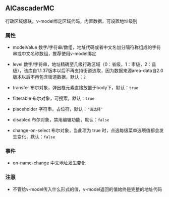 ## AlCascaderMC
行政区域级联，v-model绑定区域代码，内置数据，可设置地址级别

### 属性
* modelValue 数字/字符串/数组，地址代码或者中文名加分隔符称组成的字符串或中文名称数组，推荐使用v-model绑定

* level 数字/字符串，地址精确至几级行政区域（0：省级，1：市级，2：县级），该库自1.1.37版本以后不再支持街道选取，因为数据来源area-data自2.0版本以后不再包含街道数据，默认：`2`

* transfer 布尔对象，弹出框元素直接放置于body下，默认：`true`

* filterable 布尔对象，可搜索，默认：`true`

* placeholder 字符串，占位符，默认：`'请选择'`

* disabled 布尔对象，禁用编辑功能，默认：`false`

* change-on-select 布尔对象，当此项为 true 时，点选每级菜单选项值都会发生变化，默认：`false`
### 事件
* on-name-change 中文地址发生变化
### 注意
* 不管给v-model传入什么形式的值，v-model返回的值始终是完整的地址代码